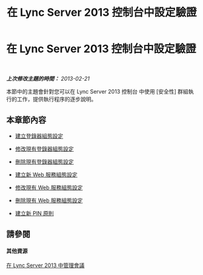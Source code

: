 ﻿---
title: 在 Lync Server 2013 控制台中設定驗證
TOCTitle: 在 Lync Server 2013 控制台中設定驗證
ms:assetid: ceede642-a6cb-4916-8731-e34ac42394e3
ms:mtpsurl: https://technet.microsoft.com/zh-tw/library/Gg182588(v=OCS.15)
ms:contentKeyID: 49292361
ms.date: 08/10/2015
mtps_version: v=OCS.15
ms.translationtype: HT
---

# 在 Lync Server 2013 控制台中設定驗證

 

_**上次修改主題的時間：** 2013-02-21_

本節中的主題會針對您可以在 Lync Server 2013 控制台 中使用 \[安全性\] 群組執行的工作，提供執行程序的逐步說明。

## 本章節內容

  - [建立登錄器組態設定](lync-server-2013-create-registrar-configuration-settings.md)

  - [修改現有登錄器組態設定](lync-server-2013-modify-existing-registrar-configuration-settings.md)

  - [刪除現有登錄器組態設定](lync-server-2013-delete-existing-registrar-configuration-settings.md)

  - [建立新 Web 服務組態設定](lync-server-2013-create-new-web-service-configuration-settings.md)

  - [修改現有 Web 服務組態設定](lync-server-2013-modify-existing-web-service-configuration-settings.md)

  - [刪除現有 Web 服務組態設定](lync-server-2013-delete-existing-web-service-configuration-settings.md)

  - [建立新 PIN 原則](lync-server-2013-create-a-new-pin-policy.md)

## 請參閱

#### 其他資源

[在 Lync Server 2013 中管理會議](lync-server-2013-managing-meetings-and-conferences.md)

